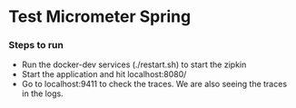 # Test Micrometer Spring

### Steps to run

* Run the docker-dev services (./restart.sh) to start the zipkin
* Start the application and hit localhost:8080/
* Go to localhost:9411 to check the traces. We are also seeing the traces in the logs.